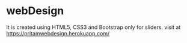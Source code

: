 # webDesign
It is created using HTML5, CSS3 and Bootstrap only for sliders.
visit at https://pritamwebdesign.herokuapp.com/
